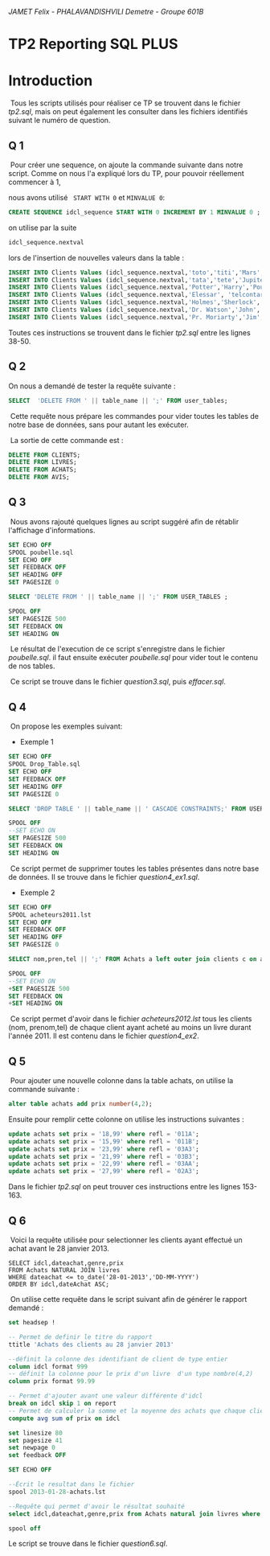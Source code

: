 *JAMET Felix - PHALAVANDISHVILI Demetre - Groupe 601B*

# TP2 Reporting SQL PLUS

# Introduction

​	Tous les scripts utilisés pour réaliser ce TP se trouvent dans le fichier *tp2.sql*, mais on peut également les consulter dans les fichiers identifiés suivant le numéro de question.

## Q 1

​	Pour créer une sequence, on ajoute la commande suivante dans notre script. Comme on nous l'a expliqué lors du TP, pour pouvoir réellement commencer à 1,

 nous avons utilisé ``` START WITH 0``` et ```MINVALUE 0```:

````sql
CREATE SEQUENCE idcl_sequence START WITH 0 INCREMENT BY 1 MINVALUE 0 ;
````

on utilise par la suite 

```sql
idcl_sequence.nextval
```

lors de l'insertion de nouvelles valeurs dans la table :


````sql
INSERT INTO Clients Values (idcl_sequence.nextval,'toto','titi','Mars','123456789123');
INSERT INTO Clients Values (idcl_sequence.nextval,'tata','tete','Jupiter','234567891231');
INSERT INTO Clients Values (idcl_sequence.nextval,'Potter','Harry','Poudlard','345678912312');
INSERT INTO Clients Values (idcl_sequence.nextval,'Elessar', 'telcontar', 'fennas druinin', '456789123123');
INSERT INTO Clients Values (idcl_sequence.nextval,'Holmes','Sherlock','221b Baker str','567891231234');
INSERT INTO Clients Values (idcl_sequence.nextval,'Dr. Watson','John','221b Baker str','678912312345');
INSERT INTO Clients Values (idcl_sequence.nextval,'Pr. Moriarty','Jim',NULL,NULL);
````

Toutes ces instructions se trouvent dans le fichier *tp2.sql* entre les lignes 38-50.


## Q 2

On nous a demandé de tester la requête suivante :


````sql
SELECT  'DELETE FROM ' || table_name || ';' FROM user_tables;
````

​	Cette requête nous prépare les commandes pour vider toutes les tables de notre base de données, sans pour autant les exécuter.

​	La sortie de cette commande est :

````sql
DELETE FROM CLIENTS;
DELETE FROM LIVRES;
DELETE FROM ACHATS;
DELETE FROM AVIS;
````

## Q 3

​	Nous avons rajouté quelques lignes au script suggéré afin de rétablir l'affichage d'informations.

````sql
SET ECHO OFF
SPOOL poubelle.sql
SET ECHO OFF
SET FEEDBACK OFF
SET HEADING OFF
SET PAGESIZE 0

SELECT 'DELETE FROM ' || table_name || ';' FROM USER_TABLES ;

SPOOL OFF
SET PAGESIZE 500
SET FEEDBACK ON
SET HEADING ON
````

​	Le résultat de l'execution de ce script s'enregistre dans le fichier *poubelle.sql*. il faut ensuite exécuter *poubelle.sql* pour vider tout le contenu de nos tables.

​	Ce script se trouve dans le fichier *question3.sql*, puis *effacer.sql*.

## Q 4

​	On propose les exemples suivant:

- Exemple 1

```sql
SET ECHO OFF
SPOOL Drop_Table.sql
SET ECHO OFF
SET FEEDBACK OFF
SET HEADING OFF
SET PAGESIZE 0

SELECT 'DROP TABLE ' || table_name || ' CASCADE CONSTRAINTS;' FROM USER_TABLES ;

SPOOL OFF
--SET ECHO ON
SET PAGESIZE 500
SET FEEDBACK ON
SET HEADING ON
```

​	Ce script permet de supprimer toutes les tables présentes dans notre base de données. Il se trouve dans le fichier *question4_ex1.sql*.

- Exemple 2

```sql
SET ECHO OFF
SPOOL acheteurs2011.lst
SET ECHO OFF
SET FEEDBACK OFF
SET HEADING OFF
SET PAGESIZE 0

SELECT nom,pren,tel || ';' FROM Achats a left outer join clients c on a.idcl=c.idcl where a.dateachat >= to_date('01-01-2011','DD-MM-YYYY') and a.dateachat <= to_date('31-12-2011','DD-MM-YYYY')  group by nom,pren,tel;

SPOOL OFF
--SET ECHO ON
+SET PAGESIZE 500
SET FEEDBACK ON
+SET HEADING ON
```

​	Ce script permet d'avoir dans le fichier *acheteurs2012.lst* tous les clients (nom, prenom,tel) de chaque client ayant acheté au moins un livre durant l'année 2011. Il est contenu dans le fichier *question4_ex2*.

## Q 5

​	Pour ajouter une nouvelle colonne dans la table achats, on utilise la commande suivante :

````sql
alter table achats add prix number(4,2);
````

Ensuite pour remplir cette colonne on utilise les instructions suivantes :

````sql
update achats set prix = '18,99' where refl = '011A';
update achats set prix = '15,99' where refl = '011B';
update achats set prix = '23,99' where refl = '03A3';
update achats set prix = '21,99' where refl = '03B3';
update achats set prix = '22,99' where refl = '03AA';
update achats set prix = '27,99' where refl = '02A3';
````

Dans le fichier *tp2.sql* on peut trouver ces instructions entre les lignes 153-163.

## Q 6

​	Voici la requête utilisée pour selectionner les clients ayant effectué un achat avant le 28 janvier 2013.

```mysql
SELECT idcl,dateachat,genre,prix 
FROM Achats NATURAL JOIN livres 
WHERE dateachat <= to_date('28-01-2013','DD-MM-YYYY') 
ORDER BY idcl,dateAchat ASC;
```

​	On utilise cette requête dans le script suivant afin de générer le rapport demandé :

```sql
set headsep !

-- Permet de definir le titre du rapport
ttitle 'Achats des clients au 28 janvier 2013'

--définit la colonne des identifiant de client de type entier
column idcl format 999
-- définit la colonne pour le prix d'un livre  d'un type nombre(4,2)
column prix format 99.99

-- Permet d'ajouter avant une valeur différente d'idcl
break on idcl skip 1 on report
-- Permet de calculer la somme et la moyenne des achats que chaque client a réalisé
compute avg sum of prix on idcl

set linesize 80
set pagesize 41
set newpage 0
set feedback OFF

SET ECHO OFF

--Écrit le resultat dans le fichier
spool 2013-01-28-achats.lst

--Requête qui permet d'avoir le résultat souhaité
select idcl,dateachat,genre,prix from Achats natural join livres where dateachat <= to_date('28-01-2013','DD-MM-YYYY') order by idcl,dateAchat asc;

spool off
```

Le script se trouve dans le fichier *question6.sql*.

